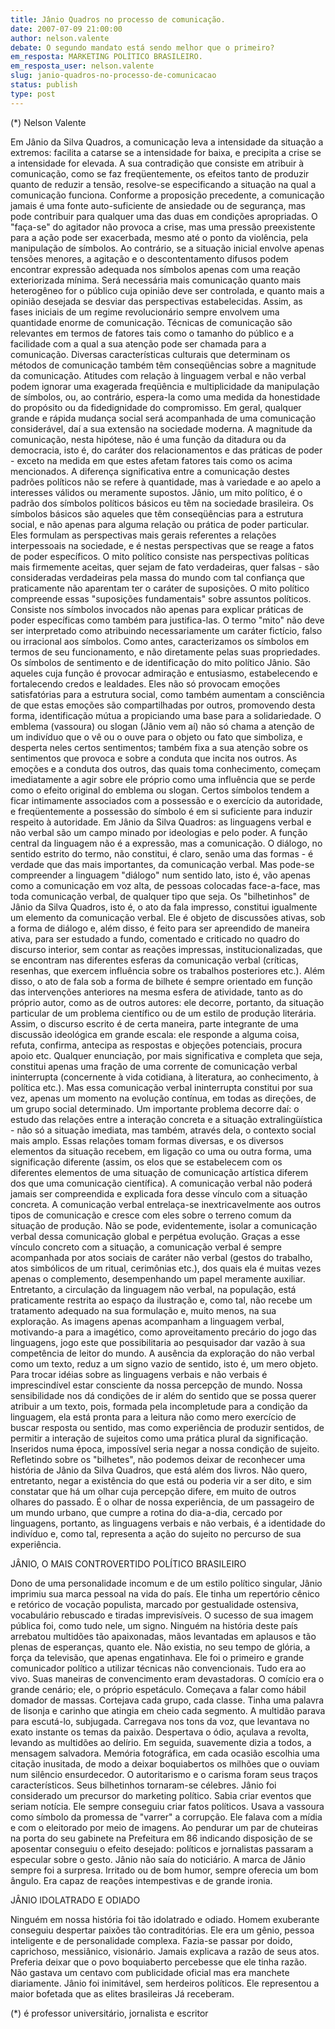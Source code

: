 ```yaml
---
title: Jânio Quadros no processo de comunicação.
date: 2007-07-09 21:00:00
author: nelson.valente
debate: O segundo mandato está sendo melhor que o primeiro?
em_resposta: MARKETING POLÍTICO BRASILEIRO.
em_resposta_user: nelson.valente
slug: janio-quadros-no-processo-de-comunicacao
status: publish 
type: post
---
```


(\*) Nelson Valente  

 Em Jânio da Silva Quadros, a comunicação leva a intensidade da situação a extremos: facilita a catarse se a intensidade for baixa, e precipita a crise se a intensidade for elevada. A sua contradição que consiste em atribuir à comunicação, como se faz freqüentemente, os efeitos tanto de produzir quanto de reduzir a tensão, resolve-se especificando a situação na qual a comunicação funciona. Conforme a proposição precedente, a comunicação jamais é uma fonte auto-suficiente de ansiedade ou de segurança, mas pode contribuir para qualquer uma das duas em condições apropriadas. O "faça-se" do agitador não provoca a crise, mas uma pressão preexistente para a ação pode ser exacerbada, mesmo até o ponto da violência, pela manipulação de símbolos. Ao contrário, se a situação inicial envolve apenas tensões menores, a agitação e o descontentamento difusos podem encontrar expressão adequada nos símbolos apenas com uma reação exteriorizada mínima. Será necessária mais comunicação quanto mais heterogêneo for o público cuja opinião deve ser controlada, e quanto mais a opinião desejada se desviar das perspectivas estabelecidas. Assim, as fases iniciais de um regime revolucionário sempre envolvem uma quantidade enorme de comunicação. Técnicas de comunicação são relevantes em termos de fatores tais como o tamanho do público e a facilidade com a qual a sua atenção pode ser chamada para a comunicação. Diversas características culturais que determinam os métodos de comunicação também têm conseqüências sobre a magnitude da comunicação. Atitudes com relação à linguagem verbal e não verbal podem ignorar uma exagerada freqüência e multiplicidade da manipulação de símbolos, ou, ao contrário, espera-la como uma medida da honestidade do propósito ou da fidedignidade do compromisso. Em geral, qualquer grande e rápida mudança social será acompanhada de uma comunicação considerável, daí a sua extensão na sociedade moderna. A magnitude da comunicação, nesta hipótese, não é uma função da ditadura ou da democracia, isto é, do caráter dos relacionamentos e das práticas de poder - exceto na medida em que estes afetam fatores tais como os acima mencionados. A diferença significativa entre a comunicação destes padrões políticos não se refere à quantidade, mas à variedade e ao apelo a interesses válidos ou meramente supostos. Jânio, um mito político, é o padrão dos símbolos políticos básicos eu têm na sociedade brasileira. Os símbolos básicos são aqueles que têm conseqüências para a estrutura social, e não apenas para alguma relação ou prática de poder particular. Eles formulam as perspectivas mais gerais referentes a relações interpessoais na sociedade, e é nestas perspectivas que se reage a fatos de poder específicos. O mito político consiste nas perspectivas políticas mais firmemente aceitas, quer sejam de fato verdadeiras, quer falsas - são consideradas verdadeiras pela massa do mundo com tal confiança que praticamente não aparentam ter o caráter de suposições. O mito político compreende essas "suposições fundamentais" sobre assuntos políticos. Consiste nos símbolos invocados não apenas para explicar práticas de poder específicas como também para justifica-las. O termo "mito" não deve ser interpretado como atribuindo necessariamente um caráter fictício, falso ou irracional aos símbolos. Como antes, caracterizamos os símbolos em termos de seu funcionamento, e não diretamente pelas suas propriedades. Os símbolos de sentimento e de identificação do mito político Jânio. São aqueles cuja função é provocar admiração e entusiasmo, estabelecendo e fortalecendo credos e lealdades. Eles não só provocam emoções satisfatórias para a estrutura social, como também aumentam a consciência de que estas emoções são compartilhadas por outros, promovendo desta forma, identificação mútua a propiciando uma base para a solidariedade. O emblema (vassoura) ou slogan (Jânio vem aí) não só chama a atenção de um indivíduo que o vê ou o ouve para o objeto ou fato que simboliza, e desperta neles certos sentimentos; também fixa a sua atenção sobre os sentimentos que provoca e sobre a conduta que incita nos outros. As emoções e a conduta dos outros, das quais toma conhecimento, começam imediatamente a agir sobre ele próprio como uma influência que se perde como o efeito original do emblema ou slogan. Certos símbolos tendem a ficar intimamente associados com a possessão e o exercício da autoridade, e freqüentemente a possessão do símbolo é em si suficiente para induzir respeito à autoridade. Em Jânio da Silva Quadros: as linguagens verbal e não verbal são um campo minado por ideologias e pelo poder. A função central da linguagem não é a expressão, mas a comunicação. O diálogo, no sentido estrito do termo, não constitui, é claro, senão uma das formas - é verdade que das mais importantes, da comunicação verbal. Mas pode-se compreender a linguagem "diálogo" num sentido lato, isto é, vão apenas como a comunicação em voz alta, de pessoas colocadas face-a-face, mas toda comunicação verbal, de qualquer tipo que seja. Os "bilhetinhos" de Jânio da Silva Quadros, isto é, o ato da fala impresso, constitui igualmente um elemento da comunicação verbal. Ele é objeto de discussões ativas, sob a forma de diálogo e, além disso, é feito para ser apreendido de maneira ativa, para ser estudado a fundo, comentado e criticado no quadro do discurso interior, sem contar as reações impressas, institucionalizadas, que se encontram nas diferentes esferas da comunicação verbal (críticas, resenhas, que exercem influência sobre os trabalhos posteriores etc.). Além disso, o ato de fala sob a forma de bilhete é sempre orientado em função das intervenções anteriores na mesma esfera de atividade, tanto as do próprio autor, como as de outros autores: ele decorre, portanto, da situação particular de um problema científico ou de um estilo de produção literária. Assim, o discurso escrito é de certa maneira, parte integrante de uma discussão ideológica em grande escala: ele responde a alguma coisa, refuta, confirma, antecipa as respostas e objeções potenciais, procura apoio etc. Qualquer enunciação, por mais significativa e completa que seja, constitui apenas uma fração de uma corrente de comunicação verbal ininterrupta (concernente à vida cotidiana, à literatura, ao conhecimento, à política etc.). Mas essa comunicação verbal ininterrupta constitui por sua vez, apenas um momento na evolução contínua, em todas as direções, de um grupo social determinado. Um importante problema decorre daí: o estudo das relações entre a interação concreta e a situação extralingüística - não só a situação imediata, mas também, através dela, o contexto social mais amplo. Essas relações tomam formas diversas, e os diversos elementos da situação recebem, em ligação co uma ou outra forma, uma significação diferente (assim, os elos que se estabelecem com os diferentes elementos de uma situação de comunicação artística diferem dos que uma comunicação científica). A comunicação verbal não poderá jamais ser compreendida e explicada fora desse vínculo com a situação concreta. A comunicação verbal entrelaça-se inextricavelmente aos outros tipos de comunicação e cresce com eles sobre o terreno comum da situação de produção. Não se pode, evidentemente, isolar a comunicação verbal dessa comunicação global e perpétua evolução. Graças a esse vínculo concreto com a situação, a comunicação verbal é sempre acompanhada por atos sociais de caráter não verbal (gestos do trabalho, atos simbólicos de um ritual, cerimônias etc.), dos quais ela é muitas vezes apenas o complemento, desempenhando um papel meramente auxiliar. Entretanto, a circulação da linguagem não verbal, na população, está praticamente restrita ao espaço da ilustração e, como tal, não recebe um tratamento adequado na sua formulação e, muito menos, na sua exploração. As imagens apenas acompanham a linguagem verbal, motivando-a para a imagético, como aproveitamento precário do jogo das linguagens, jogo este que possibilitaria ao pesquisador dar vazão à sua competência de leitor do mundo. A ausência da exploração do não verbal como um texto, reduz a um signo vazio de sentido, isto é, um mero objeto. Para trocar idéias sobre as linguagens verbais e não verbais é imprescindível estar consciente da nossa percepção de mundo. Nossa sensibilidade nos dá condições de ir além do sentido que se possa querer atribuir a um texto, pois, formada pela incompletude para a condição da linguagem, ela está pronta para a leitura não como mero exercício de buscar resposta ou sentido, mas como experiência de produzir sentidos, de permitir a interação de sujeitos como uma prática plural da significação. Inseridos numa época, impossível seria negar a nossa condição de sujeito. Refletindo sobre os "bilhetes", não podemos deixar de reconhecer uma história de Jânio da Silva Quadros, que está além dos livros. Não quero, entretanto, negar a existência do que está ou poderia vir a ser dito, e sim constatar que há um olhar cuja percepção difere, em muito de outros olhares do passado. É o olhar de nossa experiência, de um passageiro de um mundo urbano, que cumpre a rotina do dia-a-dia, cercado por linguagens, portanto, as linguagens verbais e não verbais, é a identidade do indivíduo e, como tal, representa a ação do sujeito no percurso de sua experiência.  

 JÂNIO, O MAIS CONTROVERTIDO POLÍTICO BRASILEIRO  

 Dono de uma personalidade incomum e de um estilo político singular, Jânio imprimiu sua marca pessoal na vida do país. Ele tinha um repertório cênico e retórico de vocação populista, marcado por gestualidade ostensiva, vocabulário rebuscado e tiradas imprevisíveis. O sucesso de sua imagem pública foi, como tudo nele, um signo. Ninguém na história deste país arrebatou multidões tão apaixonadas, mãos levantadas em aplausos e tão plenas de esperanças, quanto ele. Não existia, no seu tempo de glória, a força da televisão, que apenas engatinhava. Ele foi o primeiro e grande comunicador político a utilizar técnicas não convencionais. Tudo era ao vivo. Suas maneiras de convencimento eram devastadoras. O comício era o grande cenário; ele, o próprio espetáculo. Começava a falar como hábil domador de massas. Cortejava cada grupo, cada classe. Tinha uma palavra de lisonja e carinho que atingia em cheio cada segmento. A multidão parava para escutá-lo, subjugada. Carregava nos tons da voz, que levantava no exato instante os temas da paixão. Despertava o ódio, açulava a revolta, levando as multidões ao delírio. Em seguida, suavemente dizia a todos, a mensagem salvadora. Memória fotográfica, em cada ocasião escolhia uma citação inusitada, de modo a deixar boquiabertos os milhões que o ouviam num silêncio ensurdecedor. O autoritarismo e o carisma foram seus traços característicos. Seus bilhetinhos tornaram-se célebres. Jânio foi considerado um precursor do marketing político. Sabia criar eventos que seriam notícia. Ele sempre conseguiu criar fatos políticos. Usava a vassoura como símbolo da promessa de "varrer" a corrupção. Ele falava com a mídia e com o eleitorado por meio de imagens. Ao pendurar um par de chuteiras na porta do seu gabinete na Prefeitura em 86 indicando disposição de se aposentar conseguiu o efeito desejado: políticos e jornalistas passaram a especular sobre o gesto. Jânio não saía do noticiário. A marca de Jânio sempre foi a surpresa. Irritado ou de bom humor, sempre oferecia um bom ângulo. Era capaz de reações intempestivas e de grande ironia.  

 JÂNIO IDOLATRADO E ODIADO  

 Ninguém em nossa história foi tão idolatrado e odiado. Homem exuberante conseguiu despertar paixões tão contraditórias. Ele era um gênio, pessoa inteligente e de personalidade complexa. Fazia-se passar por doido, caprichoso, messiânico, visionário. Jamais explicava a razão de seus atos. Preferia deixar que o povo boquiaberto percebesse que ele tinha razão. Não gastava um centavo com publicidade oficial mas era manchete diariamente. Jânio foi inimitável, sem herdeiros políticos. Ele representou a maior bofetada que as elites brasileiras Já receberam.  

 (\*) é professor universitário, jornalista e escritor
